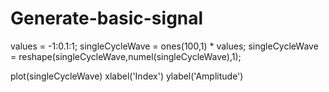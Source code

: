 # Generate-basic-signal
values = -1:0.1:1;
singleCycleWave = ones(100,1) * values;
singleCycleWave = reshape(singleCycleWave,numel(singleCycleWave),1);

plot(singleCycleWave)
xlabel('Index')
ylabel('Amplitude')
